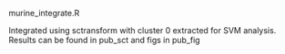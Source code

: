 
murine_integrate.R

Integrated using sctransform with cluster 0 extracted for SVM analysis.
Results can be found in pub_sct and figs in pub_fig
